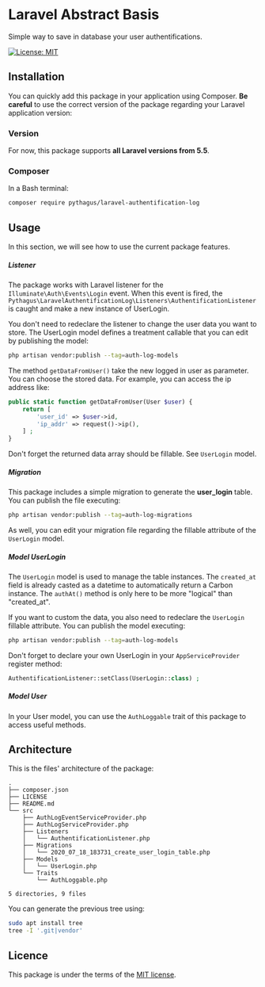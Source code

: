 # Laravel Abstract Basis
Simple way to save in database your user authentifications.

[![License: MIT](https://img.shields.io/badge/License-MIT-yellow.svg)](https://opensource.org/licenses/MIT)

## Installation
You can quickly add this package in your application using Composer. **Be careful** to use the correct version of the package regarding your Laravel application version:

### Version
For now, this package supports **all Laravel versions from 5.5**.

### Composer
In a Bash terminal:
```bash
composer require pythagus/laravel-authentification-log
```

## Usage
In this section, we will see how to use the current package features.

##### Listener
The package works with Laravel listener for the ```Illuminate\Auth\Events\Login``` event. When this event is fired, 
the ```Pythagus\LaravelAuthentificationLog\Listeners\AuthentificationListener``` is caught and make a new instance of UserLogin.

You don't need to redeclare the listener to change the user data you want to store. The UserLogin model defines a treatment callable
that you can edit by publishing the model: 
```bash
php artisan vendor:publish --tag=auth-log-models
```

The method ```getDataFromUser()``` take the new logged in user as parameter. You can choose the stored data. For example, you can 
access the ip address like:
```php
public static function getDataFromUser(User $user) {
    return [
        'user_id' => $user->id,
        'ip_addr' => request()->ip(),
    ] ;
}
```

Don't forget the returned data array should be fillable. See ```UserLogin``` model.

##### Migration
This package includes a simple migration to generate the **user_login** table. You can publish the file executing:
```bash
php artisan vendor:publish --tag=auth-log-migrations
```

As well, you can edit your migration file regarding the fillable attribute of the ```UserLogin``` model.

##### Model UserLogin
The ```UserLogin``` model is used to manage the table instances. The ```created_at``` field is already casted as a datetime
to automatically return a Carbon instance. The ```authAt()``` method is only here to be more "logical" than "created_at".

If you want to custom the data, you also need to redeclare the ```UserLogin``` fillable attribute. You can publish the model executing:
```bash
php artisan vendor:publish --tag=auth-log-models
```

Don't forget to declare your own UserLogin in your ```AppServiceProvider``` register method:
```php
AuthentificationListener::setClass(UserLogin::class) ;
```

##### Model User
In your User model, you can use the ```AuthLoggable``` trait of this package to access useful methods.

## Architecture
This is the files' architecture of the package:

```
.
├── composer.json
├── LICENSE
├── README.md
└── src
    ├── AuthLogEventServiceProvider.php
    ├── AuthLogServiceProvider.php
    ├── Listeners
    │   └── AuthentificationListener.php
    ├── Migrations
    │   └── 2020_07_18_183731_create_user_login_table.php
    ├── Models
    │   └── UserLogin.php
    └── Traits
        └── AuthLoggable.php

5 directories, 9 files
```

You can generate the previous tree using:
```bash
sudo apt install tree
tree -I '.git|vendor'
```

## Licence
This package is under the terms of the [MIT license](https://opensource.org/licenses/MIT).

